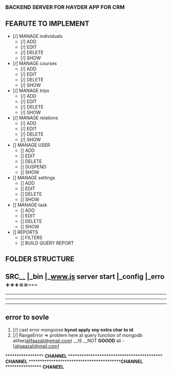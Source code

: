 ### BACKEND SERVER FOR HAYDER APP FOR CRM

## FEARUTE TO IMPLEMENT
- [/] MANAGE individuals
    - [/] ADD
    - [/] EDIT
    - [/] DELETE
    - [/] SHOW
- [/] MANAGE courses
    - [/] ADD
    - [/] EDIT
    - [/] DELETE
    - [/] SHOW
- [/] MANAGE trips
    - [/] ADD
    - [/] EDIT
    - [/] DELETE
    - [/] SHOW
- [/] MANAGE relations
    - [/] ADD
    - [/] EDIT
    - [/] DELETE
    - [/] SHOW
- [] MANAGE USER
    - [] ADD
    - [] EDIT
    - [] DELETE
    - [] SUSPEND
    - [] SHOW
- [] MANAGE settings
    - [] ADD
    - [] EDIT
    - [] DELETE
    - [] SHOW
- [] MANAGE task
    - [] ADD
    - [] EDIT
    - [] DELETE
    - [] SHOW
- [] REPORTS
    - [] FILTERS
    - [] BUILD QUERY REPORT



## FOLDER STRUCTURE

SRC__
     |_bin
        |_www.js server start
     |_config
        |_erro
+++==---
---

---
---
---
## error to sovle
1. [/] cast error mongoose
		__bynot apply sny extra char to id__
2. [/]  RangeError => problem here at query function of mongodb
alifae(alifaazali@gmail.com)
__IS __NOT __GOOOD__
ali - [aligaazali@mail.com]

***************** __CHANNEL__  ****************************************** __CHANNEL__ *****************************************__CHANNEL__ **************** __CHANEEL__
